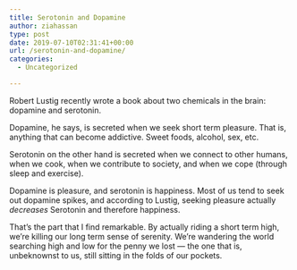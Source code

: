 ```yaml
---
title: Serotonin and Dopamine
author: ziahassan
type: post
date: 2019-07-10T02:31:41+00:00
url: /serotonin-and-dopamine/
categories:
  - Uncategorized

---
```

Robert Lustig recently wrote a book about two chemicals in the brain: dopamine and serotonin. 

Dopamine, he says, is secreted when we seek short term pleasure. That is, anything that can become addictive. Sweet foods, alcohol, sex, etc.

Serotonin on the other hand is secreted when we connect to other humans, when we cook, when we contribute to society, and when we cope (through sleep and exercise). 

Dopamine is pleasure, and serotonin is happiness. Most of us tend to seek out dopamine spikes, and according to Lustig, seeking pleasure actually _decreases_ Serotonin and therefore happiness.

That’s the part that I find remarkable. By actually riding a short term high, we’re killing our long term sense of serenity. We’re wandering the world searching high and low for the penny we lost — the one that is, unbeknownst to us, still sitting in the folds of our pockets.